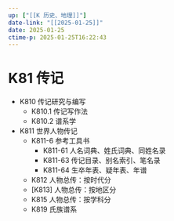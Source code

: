 ```yaml
---
up: ["[[K 历史、地理]]"]
date-link: "[[2025-01-25]]"
date: 2025-01-25
ctime-p: 2025-01-25T16:22:43
---
```


# K81 传记

- K810 传记研究与编写
	- K810.1 传记写作法
	- K810.2 谱系学
- K811 世界人物传记
	- K811-6 参考工具书
		- K811-61 人名词典、姓氏词典、同姓名录
		- K811-63 传记目录、别名索引、笔名录
		- K811-64 生卒年表、疑年表、年谱
	- K812 人物总传：按时代分
	- [K813] 人物总传：按地区分
	- K815 人物总传：按学科分
	- K819 氏族谱系
